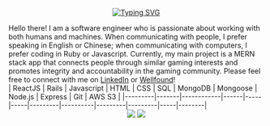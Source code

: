 <p align="center">
  <a href="https://git.io/typing-svg"><img src="https://readme-typing-svg.demolab.com?font=Fira+Code&size=18&duration=3500&pause=800&color=681AFF&background=000000&center=true&vCenter=true&width=500&lines=hi%2C+my+name+is+gary;i+am+a+full+stack+developer;thanks+for+visiting!" alt="Typing SVG" /></a>
</p>

<div background-color="000000" color="681AFF">
  Hello there! I am a software engineer who is passionate about working with both humans and machines. When communicating with people, I prefer speaking in English or Chinese; when communicating with computers, I prefer coding in Ruby or Javascript. Currently, my main project is a MERN stack app that connects people through similar gaming interests and promotes integrity and accountability in the gaming community. Please feel free to connect with me on <a href="https://www.linkedin.com/in/garyhor65/">LinkedIn</a> or <a href="https://wellfound.com/u/gary-hor-1">Wellfound</a>!
</div>
| ReactJS | Rails | Javascript | HTML | CSS | SQL | MongoDB | Mongoose | Node.js | Express | Git | AWS S3 |
|---------|-------|------------|------|-----|-----|---------|----------|---------|---------|-----|--------|
<br />

<div align="center">
    <img src="https://github-readme-stats.vercel.app/api?username=g-hor&hide_title=true&theme=midnight-purple&show_icons=true">
    <img src="https://github-readme-stats.vercel.app/api/top-langs/?username=g-hor&layout=compact&theme=midnight-purple">
</div>
